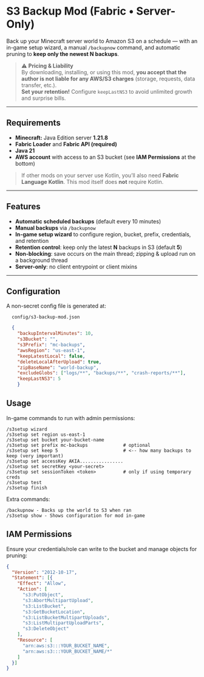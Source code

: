 # S3 Backup Mod (Fabric • Server-Only)

Back up your Minecraft server world to Amazon S3 on a schedule — with an in-game setup wizard, a manual `/backupnow` command, and automatic pruning to **keep only the newest N backups**.

> ⚠️ **Pricing & Liability**  
> By downloading, installing, or using this mod, **you accept that the author is not liable for any AWS/S3 charges** (storage, requests, data transfer, etc.).  
> **Set your retention!** Configure `keepLastNS3` to avoid unlimited growth and surprise bills.

---

## Requirements

- **Minecraft:** Java Edition server **1.21.8**  
- **Fabric Loader** and **Fabric API (required)**  
- **Java 21**  
- **AWS account** with access to an S3 bucket (see **IAM Permissions** at the bottom)

> If other mods on your server use Kotlin, you’ll also need **Fabric Language Kotlin**. This mod itself does **not** require Kotlin.

---

## Features

- **Automatic scheduled backups** (default every 10 minutes)
- **Manual backups** via `/backupnow`
- **In-game setup wizard** to configure region, bucket, prefix, credentials, and retention
- **Retention control**: keep only the latest **N** backups in S3 (default **5**)
- **Non-blocking**: save occurs on the main thread; zipping & upload run on a background thread
- **Server-only**: no client entrypoint or client mixins

---

## Configuration

A non-secret config file is generated at:

```
  config/s3-backup-mod.json
```
```json
  {
    "backupIntervalMinutes": 10,
    "s3Bucket": "",
    "s3Prefix": "mc-backups",
    "awsRegion": "us-east-1",
    "keepLatestLocal": false,
    "deleteLocalAfterUpload": true,
    "zipBaseName": "world-backup",
    "excludeGlobs": ["logs/**", "backups/**", "crash-reports/**"],
    "keepLastNS3": 5
    }
```

## Usage

In-game commands to run with admin permissions:

```
/s3setup wizard
/s3setup set region us-east-1
/s3setup set bucket your-bucket-name
/s3setup set prefix mc-backups             # optional
/s3setup set keep 5                        # <-- how many backups to keep (very important)
/s3setup set accessKey AKIA................
/s3setup set secretKey <your-secret>
/s3setup set sessionToken <token>          # only if using temporary creds
/s3setup test
/s3setup finish
```
Extra commands:

```
/backupnow - Backs up the world to S3 when ran
/s3setup show - Shows configuration for mod in-game
```

## IAM Permissions
Ensure your credentials/role can write to the bucket and manage objects for pruning:

```json
{
  "Version": "2012-10-17",
  "Statement": [{
    "Effect": "Allow",
    "Action": [
      "s3:PutObject",
      "s3:AbortMultipartUpload",
      "s3:ListBucket",
      "s3:GetBucketLocation",
      "s3:ListBucketMultipartUploads",
      "s3:ListMultipartUploadParts",
      "s3:DeleteObject"
    ],
    "Resource": [
      "arn:aws:s3:::YOUR_BUCKET_NAME",
      "arn:aws:s3:::YOUR_BUCKET_NAME/*"
    ]
  }]
}

```
